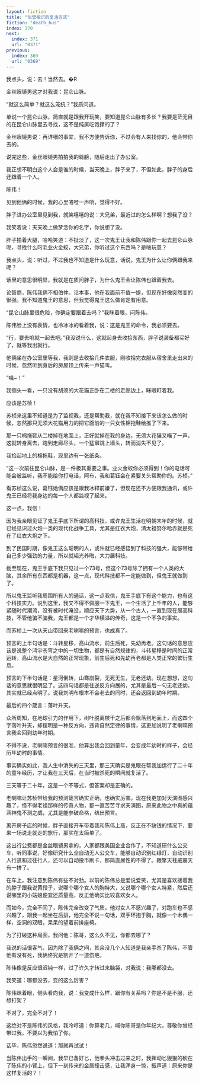 ```yaml
---
layout: fiction
title: "似曾相识的复活方式"
fiction: "death_bus"
index: 370
next:
  index: 371
  url: "0371"
previous:
  index: 369
  url: "0369"
---
```

我点头，说：去！当然去。�R

金丝眼镜男这才对我说：昆仑山脉。

“就这么简单？就这么笼统？”我质问道。

单说一个昆仑山脉，简直就是跟我开玩笑，要知道昆仑山脉有多长？我要是茫无目的在昆仑山脉里去寻找，这不是纯属吃饱撑的了？

金丝眼镜男说：再详细的事宜，我不方便告诉你，不过会有人来找你的，他会带你去的。

说完这些，金丝眼镜男拍拍我的肩膀，随后走出了办公室。

我正想不明白这个人会是谁的时候，当天晚上，胖子来了，不但如此，胖子的身后还跟着一个人。

陈伟！

见到他俩的时候，我的心里咯噔一声响，觉得不好。

胖子进办公室里见到我，就笑嘻嘻的说：大兄弟，最近过的怎么样啊？想我了没？

我笑着说：天天晚上做梦念你的名字，你说想了没。

胖子拍着大腿，哈哈笑道：不扯淡了，这一次鬼王让我和陈伟跟你一起去昆仑山脉呢，寻找什么叼毛业火金蛟，大兄弟，你听过这个东西吗？是啥玩意？

我点头，说：听过，不过我也不知道是什么玩意，话说，鬼王为什么让你俩跟我来呢？

话里的意思很明显，我就是在质问胖子，为什么鬼王会让陈伟也跟着我去。

论智商，陈伟我俩不相伯仲。论本事，他在我面前不值一提，但现在好像突然变的很强。我不知道鬼王的意思，但我觉得鬼王这么做肯定有用意。

“昆仑山脉里很危险，你确定要跟着去吗？”我眯着眼，问陈伟。

陈伟脸上没有表情，也冷冰冰的看着我，说：这是鬼王的命令，我必须要去。

“行，要去咱就一起去吧。”我没说什么，这就起身去收拾东西，胖子说装备都买好了，就等我出就行。

他俩坐在办公室里等我，我则是去收拾几件衣服，刚收拾完衣服从宿舍里走出来的时候，忽然听到身后的房屋顶上传来一声猫叫。

“喵~！”

我侧头一看，一只没有胡须的大花猫正卧在二楼的走廊边上，眯眼盯着我。

应该是苏桢！

苏桢来这里不知道是为了监视我，还是帮助我，就在我不知接下来该怎么做的时候，忽然那只无须大花猫用力的把它面前的一只女性棉拖鞋给推了下来。

那一只棉拖鞋从二楼掉在地面上，正好就掉在我的身边，无须大花猫又喵了一声，这就转身离去，跑到走廊尽头，一个猛窜跳上墙头，转而消失不见了。

我捡起地上的棉拖鞋，现里边有一张纸条。

“这一次前往昆仑山脉，是一件极其重要之事。业火金蛟你必须得到！你的电话可能会被监听，我不能给你打电话，阿布，我和葛钰会在紧要关头帮助你的。苏桢。”

看苏桢这么说，葛钰她俩应该是跟我冰释前嫌了，但现在还不方便跟我通讯，或许鬼王已经将我身边的每一个人都监视了起来。

这一点，我信！

因为我亲眼见证了鬼王手底下所谓的高科技，或许鬼王生活在明朝末年的时候，就已经见识过火炮一类的现代化战争工具，尤其是红衣大炮，清太祖努尔哈赤就是死在了红衣大炮之下。

到了民国时期，像鬼王这么聪明的人，或许就已经感悟到了科技的强大，能够带给自己多少强劲的力量，所以就韬光养晦，大力展科技。

截至现在，鬼王手底下我只见过一个73号，但这个73号除了拥有一个人类的大脑，其余所有东西都是机器，这一点，现代科技都不一定能做到，但鬼王就做到了。

所以鬼王监听我周围所有人的通话，这一点我信，鬼王手底下有这个能力，也有这个科技实力。说到这里，我又不得不佩服一下鬼王，一个生活了上千年的人，能够紧随时代潮流，没有被时代淹没，顺应天下大势，从一个古人，一直到现在展高科技，不管他骗不骗我，鬼王都是一个才华横溢的传奇，这是一个不争的事实。

而苏桢上一次从天山带回来老喇嘛的预言，也成真了。

预言的上半句话是：斗转星移，高山流水，前生后死，先幼再老。这句话的意思应该是说整个鸿宇苍穹之中的一切生物，都是有自然规律的，斗转星移是时间的正常运转，高山流水是大自然的正常现象，前生后死和先幼再老都是人类正常的繁衍生息。

预言的下半句话是：星河倒转，山骞崩裂，无死无生，无老还幼。现在想想，这句话的意思就很明显了。这四句话都是往逆反方向展的，尤其是最后一句无老还幼，其实就已经点明了。说我刘明布根本不会老去的同时，还会返回到幼年时期。

最后的四个箴言：落叶升天。

众所周知，在地球引力的作用下，树叶脱离枝干之后都会飘落到地面上，而这四个字落叶升天，却摆明是一种反方向，违背自然定律的事情，这更加说明了老喇嘛预言我会回到幼年时期。

不得不说，老喇嘛预言的很准，他算出我会回到童年，会变成年幼时的样子，会经历年幼时的事情。

事实确实如此，我人生中消失的三天里，那三天确实是鬼眼在帮我加运行了二十年的童年经历，才让我在三天后，在当时被杀死的瞬间就复活了。

三天等于二十年，这是一个不等式，但答案却是正确的。

老喇嘛让苏桢带给我的预测箴言确实正确，也确实厉害。现在我更加对天演图感兴趣了，怪不得老祖那样的传奇人物，都一直苦苦寻求天演图，原来此物之中真的蕴涵神鬼不测之威，尤其是能参破命格，结出预言。

离开房子店的时候，胖子直接开车带着我和陈伟上高，反正在不缺钱的情况下，要来一场说走就走的旅行，那实在太简单了。

这出行公费都是金丝眼镜男拿的，人家都跟美国企业合作了，不知道研什么公交车，听同事说，好像研究什么全自动无人公交车，能够自动识别红绿灯，自动识别人行道和过往行人，还可以自动投币刷卡，那简直尿性的不得了。跟擎天柱威震天有一拼了。

在车上，我注意到陈伟有些不对劲。以前的陈伟总是爱说爱笑，尤其是喜欢搂着我的脖子跟我说黄段子，说哪个哪个女人的胸特大，又说哪个哪个女人特紧，然后还说哪里的小姑娘便宜还质量高，反正他确实比较喜欢女人。

而如今，完全不同了，陈伟完全改变了气质，他对女人不感兴趣了，对跑车也不感兴趣了，跟我一起坐在后排，他完全不说一句话，双手环抱于胸，就像一个木偶一样，空洞的双眼，呆呆的望着前排座椅。

为了打破这种局面，我问他：陈哥，这么久不见，你都去哪了？

我说的话很客气，因为除了我俩之间，其余没几个人知道是我亲手杀了陈伟，不管他有没有死，我俩终究是割开了一道伤疤。

陈伟像是反应很迟钝一样，过了许久才转过来脑袋，对我说：我哪都没去。

我笑道：哪都没去，变的这么厉害？

陈伟眯着眼，侧头看向我，说：我变成什么样，跟你有关系吗？你是不是不服，还想打架？

不对了，完全不对了！

这绝对不是陈伟的风格，我冷哼道：你算老几，喊你陈哥是你年纪大，尊敬你曾经带过我，不要以为我怕了你。

话毕，陈伟忽然说道：那就再试试！

当陈伟出手的一瞬间，我早已备好匕，他拳头冲击过来之时，我挥动匕狠狠的砍在了陈伟的小臂上，但下一刻传来的金属撞击感，让我浑身一惊，振声道：原来你是这样复活的？！